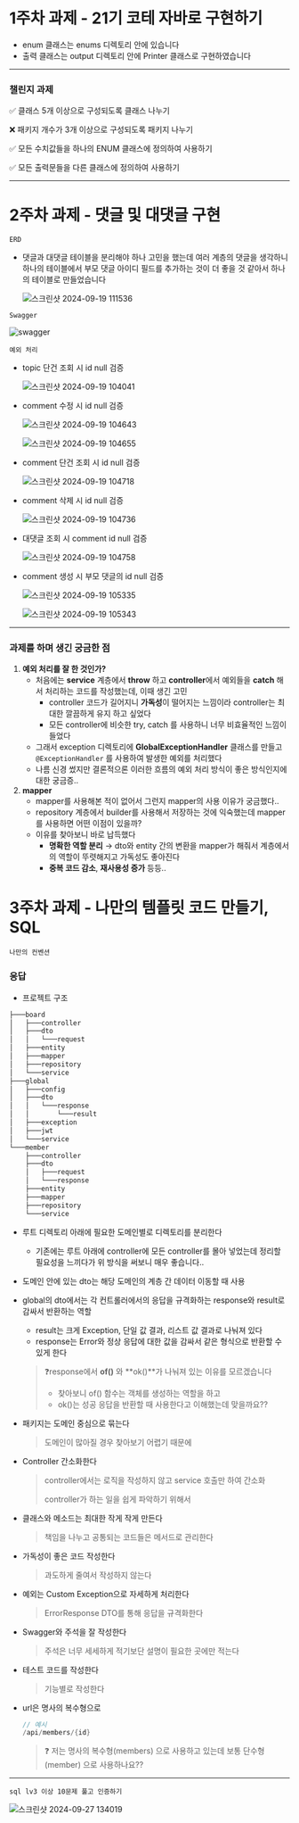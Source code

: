 # 1주차 과제 - 21기 코테 자바로 구현하기

- enum 클래스는 enums 디렉토리 안에 있습니다
- 출력 클래스는 output 디렉토리 안에 Printer 클래스로 구현하였습니다

---

### 챌린지 과제

✅ 클래스 5개 이상으로 구성되도록 클래스 나누기 

❌ 패키지 개수가 3개 이상으로 구성되도록 패키지 나누기 

✅ 모든 수치값들을 하나의 ENUM 클래스에 정의하여 사용하기 

✅ 모든 출력문들을 다른 클래스에 정의하여 사용하기

---

# 2주차 과제 - 댓글 및 대댓글 구현

`ERD` 

- 댓글과 대댓글 테이블을 분리해야 하나 고민을 했는데 여러 계층의 댓글을 생각하니 하나의 테이블에서 부모 댓글 아이디 필드를 추가하는 것이 더 좋을 것 같아서 하나의 테이블로 만들었습니다

  ![스크린샷 2024-09-19 111536](https://github.com/user-attachments/assets/0f37a0d8-8b03-407b-95dc-98330ab31ee1)

`Swagger` 

![swagger](https://github.com/user-attachments/assets/4732b388-f3e5-4069-aec3-4ef971b8d146)

`예외 처리`

- topic 단건 조회 시 id null 검증
    
    ![스크린샷 2024-09-19 104041](https://github.com/user-attachments/assets/fb2eea5d-6153-4a60-9d9f-6730806bc57b)
    
- comment 수정 시 id null 검증
    
    ![스크린샷 2024-09-19 104643](https://github.com/user-attachments/assets/d8d2348c-68d3-4c99-829c-fadcb249b62f)
    
    ![스크린샷 2024-09-19 104655](https://github.com/user-attachments/assets/782b5c12-9763-42f1-8985-9926ad2f34a5)
    
- comment 단건 조회 시 id null 검증
    
    ![스크린샷 2024-09-19 104718](https://github.com/user-attachments/assets/1e7f1f65-eb44-4e1a-8dd7-8e6734065c8c)
    
- comment 삭제 시 id null 검증
    
    ![스크린샷 2024-09-19 104736](https://github.com/user-attachments/assets/25179855-625d-45cb-845f-96fbd60575a6)
    
- 대댓글 조회 시 comment id null 검증
    
    ![스크린샷 2024-09-19 104758](https://github.com/user-attachments/assets/93d35ada-5ffd-4214-bf26-f851938ca3ab)
    
- comment 생성 시 부모 댓글의 id null  검증
    
    ![스크린샷 2024-09-19 105335](https://github.com/user-attachments/assets/4dcdf42f-10e4-4bb0-81b6-bc00a9934ab3)
    
    ![스크린샷 2024-09-19 105343](https://github.com/user-attachments/assets/591b6016-06c2-4d1d-b1a5-6aaf40bb5be2)
    

---

### 과제를 하며 생긴 궁금한 점

1. **예외 처리를 잘 한 것인가?**
    - 처음에는 **service** 계층에서 **throw** 하고 **controller**에서 예외들을 **catch** 해서 처리하는 코드를 작성했는데, 이때 생긴 고민
        - controller 코드가 길어지니 **가독성**이 떨어지는 느낌이라 controller는 최대한 깔끔하게 유지 하고 싶었다
        - 모든 controller에 비슷한 try, catch 를 사용하니 너무 비효율적인 느낌이 들었다
    - 그래서 exception 디렉토리에 **GlobalExceptionHandler** 클래스를 만들고 `@ExceptionHandler` 를 사용하여 발생한 예외를 처리했다
    - 나름 신경 썼지만 결론적으론 이러한 흐름의 예외 처리 방식이 좋은 방식인지에 대한 궁금증..
2. **mapper**
    - mapper를 사용해본 적이 없어서 그런지 mapper의 사용 이유가 궁금했다..
    - repository 계층에서 builder를 사용해서 저장하는 것에 익숙했는데 mapper를 사용하면 어떤 이점이 있을까?
    - 이유를 찾아보니 바로 납득했다
        - **명확한 역할 분리** → dto와 entity 간의 변환을 mapper가 해줘서 계층에서의 역할이 뚜렷해지고 가독성도 좋아진다
        - **중복 코드 감소**, **재사용성 증가** 등등..


# 3주차 과제 - 나만의 템플릿 코드 만들기, SQL

`나만의 컨벤션`

### 응답

- 프로젝트 구조

```java
├───board
│   ├───controller
│   ├───dto
│   │   └───request
│   ├───entity
│   ├───mapper
│   ├───repository
│   └───service
├───global
│   ├───config
│   ├───dto
│   │   └───response
│   │       └───result
│   ├───exception
│   ├───jwt
│   └───service
└───member
    ├───controller
    ├───dto
    │   ├───request
    │   └───response
    ├───entity
    ├───mapper
    ├───repository
    └───service

```

- 루트 디렉토리 아래에 필요한 도메인별로 디렉토리를 분리한다
    - 기존에는 루트 아래에 controller에 모든 controller를 몰아 넣었는데 정리할 필요성을 느끼다가 위 방식을 써보니 매우 좋습니다..
- 도메인 안에 있는 dto는 해당 도메인의 계층 간 데이터 이동할 때 사용
- global의 dto에서는 각 컨트롤러에서의 응답을 규격화하는 response와 result로 감싸서 반환하는 역할
    - result는 크게 Exception, 단일 값 결과, 리스트 값 결과로 나눠져 있다
    - response는 Error와 정상 응답에 대한 값을 감싸서 같은 형식으로 반환할 수 있게 한다
    
    > ❓response에서 **of()** 와 **ok()**가 나눠져 있는 이유를 모르겠습니다
    > 
    > - 찾아보니 of() 함수는 객체를 생성하는 역할을 하고
    > - ok()는 성공 응답을 반환할 때 사용한다고 이해했는데 맞을까요??
    
- 패키지는 도메인 중심으로 묶는다
    
    > 도메인이 많아질 경우 찾아보기 어렵기 때문에
    > 
- Controller 간소화한다
    
    > controller에서는 로직을 작성하지 않고 service 호출만 하여 간소화
    > 
    > 
    > controller가 하는 일을 쉽게 파악하기 위해서 
    > 
- 클래스와 메소드는 최대한 작게 작게 만든다
    
    > 책임을 나누고 공통되는 코드들은 메서드로 관리한다
    > 
- 가독성이 좋은 코드 작성한다
    
    > 과도하게 줄여서 작성하지 않는다
    > 
- 예외는 Custom Exception으로 자세하게 처리한다
    
    > ErrorResponse DTO를 통해 응답을 규격화한다
    > 
- Swagger와 주석을 잘 작성한다
    
    > 주석은 너무 세세하게 적기보단 설명이 필요한 곳에만 적는다
    > 
- 테스트 코드를 작성한다
    
    > 기능별로 작성한다
    > 
- url은 명사의 복수형으로
    
    ```java
    // 예시
    /api/members/{id}
    ```
    
    > ❓ 저는 명사의 복수형(members) 으로 사용하고 있는데 보통 단수형(member) 으로 사용하나요??
    > 

---

`sql lv3 이상 10문제 풀고 인증하기` 

![스크린샷 2024-09-27 134019](https://github.com/user-attachments/assets/c1923bed-f535-4d90-b405-e34c5d2e8bc6)
